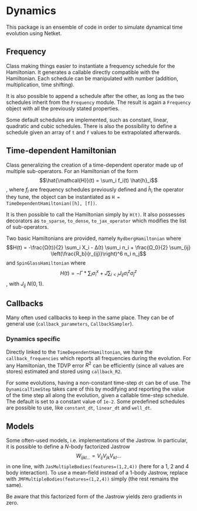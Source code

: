 # Dynamics
This package is an ensemble of code in order to simulate dynamical time evolution using Netket. 

## Frequency
Class making things easier to instantiate a frequency schedule for the Hamiltonian. It generates a callable directly compatible with the Hamiltonian. Each schedule can be manipulated with number (addition, multiplication, time shifting).

It is also possible to append a schedule after the other, as long as the two schedules inherit from the `Frequency` module. The result is again a `Frequency` object with all the previously stated properties.

Some default schedules are implemented, such as constant, linear, quadratic and cubic schedules. There is also the possibility to define a schedule given an array of `t` and `f` values to be extrapolated afterwards. 

## Time-dependent Hamiltonian
Class generalizing the creation of a time-dependent operator made up of multiple sub-operators. For an Hamiltonian of the form $$\hat{\mathcal{H}}(t) = \sum_i f_i(t) \hat{h}_i$$, where $f_i$ are frequency schedules previously defined and $\hat{h}_i$ the operator they tune, the object can be instantiated as `H = TimeDependentHamiltonian([h], [f])`. 

It is then possible to call the Hamiltonian simply by `H(t)`. It also possesses decorators as `to_sparse`, `to_dense`, `to_jax_operator` which modifies the list of sub-operators. 

Two basic Hamiltonians are provided, namely `RydbergHamiltonian` where $$H(t) = -\frac{Ω(t)}{2} \sum_i X_i - Δ(t) \sum_i n_i + \frac{Ω_0}{2} \sum_{ij} \left(\frac{R_b}{r_{ij}}\right)^6 n_i n_j$$ and `SpinGlassHamiltonian` where $$H(t) = -Γ * \sum_i σ_i^x + J \sum_{i<j} J_{ij} σ_i^z σ_j^z$$, with $J_{ij} ~ N(0,1)$. 


## Callbacks
Many often used callbacks to keep in the same place. They can be of general use (`callback_parameters`, `CallbackSampler`). 

### Dynamics specific
Directly linked to the `TimeDependentHamiltonian`, we have the `callback_frequencies` which reports all frequencies during the evolution. 
For any Hamiltonian, the TDVP error $R^2$ can be efficiently (since all values are stores) estimated and stored using `callback_R2`. 

For some evolutions, having a non-constant time-step `dt` can be of use. The `DynamicalTimeStep` takes care of this by modifying and reporting the value of the time step all along the evolution, given a callable time-step schedule. The default is set to a constant value of `1e-2`. Some predefined schedules are possible to use, like `constant_dt`, `linear_dt` and `well_dt`. 

## Models
Some often-used models, i.e. implementations of the Jastrow.
In particular, it is possible to define a $N$-body factorized Jastrow $$ W_{ijkl\dots} = V_{ij} V_{jk} V_{kl} \dots $$in one line, with `JasMultipleBodies(features=(1,2,4))` (here for a $1$, $2$ and $4$ body interaction). To use a mean-field instead of a $1$-body Jastrow, replace with `JMFMultipleBodies(features=(1,2,4))` simply (the rest remains the same). 

Be aware that this factorized form of the Jastrow yields zero gradients in zero.